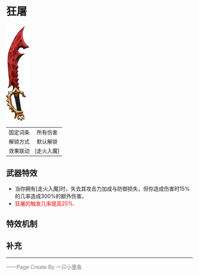 # 狂屠

![狂屠](Texture2D_Sword/狂屠.png)

|||
|:----:|:----:|
|固定词条|所有伤害|
|解锁方式|默认解锁|
|效果联动|[走火入魔]|


## 武器特效
- 当你拥有[走火入魔]时，失去其攻击力加成与防御损失，但你造成伤害时15%的几率造成300%的额外伤害。
- <font color=red>狂屠的触发几率提高25%.
</font>

## 特效机制

## 补充

---

<font color=grey>——Page Create By 一只小墨鱼</font>
